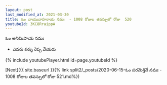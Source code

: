 ```yaml
---
layout: post
last_modified_at: 2021-03-30
title: ఓం వాయువాహనాయ నమః  - 1008 రోజుల తపస్సులో రోజు  520
youtubeId: 3KC8RraippA
---
```

 
 
 ఓం అనిమిషాయ నమః  
 
 -  ఎవరు కళ్ళు రెప్ప వేయరు 
 
  
 
  
 
 
 
 
 
 


{% include youtubePlayer.html id=page.youtubeId %}
 
[Next]({{ site.baseurl }}{% link  split2/_posts/2020-06-15-ఓం పరమెశ్తినే నమః  - 1008 రోజుల తపస్సులో రోజు  521.md%})
 
